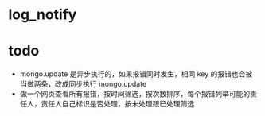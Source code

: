 # log_notify

# todo
- mongo.update 是异步执行的，如果报错同时发生，相同 key 的报错也会被当做两条，改成同步执行 mongo.update
- 做一个网页查看所有报错，按时间筛选，按次数排序，每个报错列举可能的责任人，责任人自己标识是否处理，按未处理跟已处理筛选